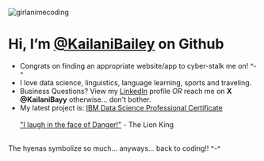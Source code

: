 ![girlanimecoding](https://github.com/KailaniBailey/KailaniBailey/assets/158431578/885aff2c-0cf8-4cc8-80b6-ce4d9abe6352)
# Hi, I’m [@KailaniBailey](https://github.com/KailaniBailey) on Github
-  Congrats on finding an appropriate website/app to cyber-stalk me on! ^-^
-  I love data science, linguistics, language learning, sports and traveling.
-  Business Questions? View my [LinkedIn](https://www.linkedin.com/in/kailanibayy) profile *OR* reach me on **X @KailaniBayy** otherwise... don't bother.
-  My latest project is: [IBM Data Science Professional Certificate](https://github.com/KailaniBailey/IBM-Data-Science-Professional-Certificate)
 <br><br>
["I laugh in the face of Danger!"](https://youtu.be/FvZ649kW3jM?feature=shared) - The Lion King <br>
<br>
The hyenas symbolize so much... anyways... back to coding!! ^-^

<!---
KailaniBailey/KailaniBailey is a ✨ special ✨ repository because its `README.md` (this file) appears on your GitHub profile.
You can click the Preview link to take a look at your changes.
--->
